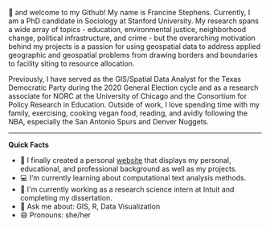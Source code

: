 👋 and welcome to my Github! My name is Francine Stephens. Currently, I am a PhD candidate in Sociology at Stanford University. My research spans a wide array of topics - education, environmental justice, neighborhood change, political infrastructure, and crime - but the overarching motivation behind my projects is a passion for using geospatial data to address applied geographic and geospatial problems from drawing borders and boundaries to facility siting to resource allocation.

Previously, I have served as the GIS/Spatial Data Analyst for the Texas Democratic Party during the 2020 General Election cycle and as a research associate for NORC at the University of Chicago and the Consortium for Policy Research in Education. Outside of work, I love spending time with my family, exercising, cooking vegan food, reading, and avidly following the NBA, especially the San Antonio Spurs and Denver Nuggets.

******

**Quick Facts**
- 🔭 I finally created a personal [website](https://francine-stephens.github.io/) that displays my personal, educational, and professional background as well as my projects.
- 💻 I’m currently learning about computational text analysis methods. 
- 🌱 I'm currently working as a research science intern at Intuit and completing my dissertation. 
- 💬 Ask me about: GIS, R, Data Visualization
- 😄 Pronouns: she/her

<!---
francine-stephens/francine-stephens is a ✨ special ✨ repository because its `README.md` (this file) appears on your GitHub profile.
You can click the Preview link to take a look at your changes.
--->

